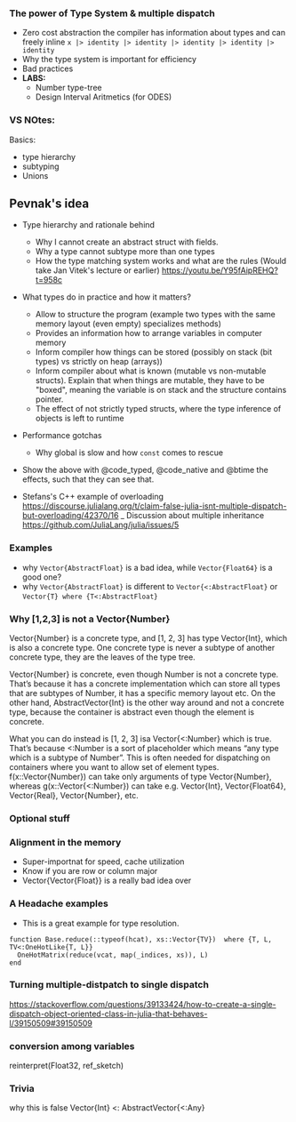### The power of Type System \& multiple dispatch
  - Zero cost abstraction the compiler has information about types and can freely inline
    `x |> identity |> identity |> identity |> identity |> identity`
  - Why the type system is important for efficiency
  - Bad practices 
  - **LABS:**
      + Number type-tree
      + Design Interval Aritmetics (for ODES)

### VS NOtes: 
Basics:
 - type hierarchy
 - subtyping
 - Unions


## Pevnak's idea 
- Type hierarchy and rationale behind
	* Why I cannot create an abstract struct with fields.
	* Why a type cannot subtype more than one types
	* How the type matching system works and what are the rules (Would take Jan Vitek's lecture or earlier) https://youtu.be/Y95fAipREHQ?t=958c


- What types do in practice and how it matters?
	* Allow to structure the program (example two types with the same memory layout (even empty) specializes methods)
	* Provides an information how to arrange variables in computer memory
	* Inform compiler how things can be stored (possibly on stack (bit types) vs strictly on heap (arrays))
	* Inform compiler about what is known (mutable vs non-mutable structs). Explain that when things are mutable, they have to be "boxed", meaning the variable is on stack and the structure contains pointer. 
	* The effect of not strictly typed structs, where the type inference of objects is left to runtime

- Performance gotchas
	- Why global is slow and how `const` comes to rescue

- Show the above with @code_typed, @code_native and @btime the effects, such that they can see that.



- Stefans's C++ example of overloading https://discourse.julialang.org/t/claim-false-julia-isnt-multiple-dispatch-but-overloading/42370/16
_ Discussion about multiple inheritance https://github.com/JuliaLang/julia/issues/5


### Examples

* why `Vector{AbstractFloat}` is a bad idea, while `Vector{Float64}` is a good one?
* why `Vector{AbstractFloat}` is different to `Vector{<:AbstractFloat}` or `Vector{T} where {T<:AbstractFloat}` 


### Why [1,2,3] is not a Vector{Number}

Vector{Number} is a concrete type, and [1, 2, 3] has type Vector{Int}, which is also a concrete type. One concrete type is never a subtype of another concrete type, they are the leaves of the type tree.

Vector{Number} is concrete, even though Number is not a concrete type. That’s because it has a concrete implementation which can store all types that are subtypes of Number, it has a specific memory layout etc. On the other hand, AbstractVector{Int} is the other way around and not a concrete type, because the container is abstract even though the element is concrete.

What you can do instead is [1, 2, 3] isa Vector{<:Number} which is true. That’s because <:Number is a sort of placeholder which means “any type which is a subtype of Number”. This is often needed for dispatching on containers where you want to allow set of element types. f(x::Vector{Number}) can take only arguments of type Vector{Number}, whereas g(x::Vector{<:Number}) can take e.g. Vector{Int}, Vector{Float64}, Vector{Real}, Vector{Number}, etc.

### Optional stuff

### Alignment in the memory
* Super-importnat for speed, cache utilization
* Know if you are row or column major 
* Vector{Vector{Float}} is a really bad idea over 

### A Headache examples
* This is a great example for type resolution.
```
function Base.reduce(::typeof(hcat), xs::Vector{TV})  where {T, L, TV<:OneHotLike{T, L}}
  OneHotMatrix(reduce(vcat, map(_indices, xs)), L)
end
```


### Turning multiple-distpatch to single dispatch

https://stackoverflow.com/questions/39133424/how-to-create-a-single-dispatch-object-oriented-class-in-julia-that-behaves-l/39150509#39150509


### conversion among variables

reinterpret(Float32, ref_sketch)

### Trivia 
why this is false Vector{Int} <: AbstractVector{<:Any}
